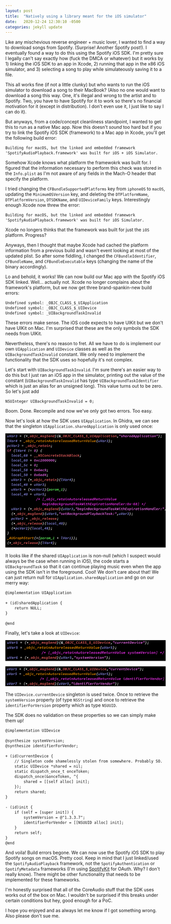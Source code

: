 ```yaml
---
layout: post
title:  "Natively using a library meant for the iOS simulator"
date:   2020-12-24 12:30:10 -0500
categories: jekyll update
---
```


Like any mischevious reverse engineer + music lover, I wanted to find a way to download songs from Spotify. (Surprise! Another Spotify post!). I eventually found a way to do this using the Spotify iOS SDK. I'm pretty sure I legally can't say exactly how (fuck the DMCA or whatever) but it works by 1) linking the iOS SDK to an app in Xcode, 2) running that app in the x86 iOS simulator, and 3) selecting a song to play while simulateously saving it to a file. 

This all works fine (if not a little clunky) but who wants to run the iOS simulator to download a song to their MacBook? (Also no one would want to download a song this way. One, it's illegal and wrong to the artist and to Spotify. Two, you have to have Spotify for it to work so there's no financial motivation for it (except in distribution). I don't even use it, I just like to say I can do it).

But anyways, from a code/concept cleanliness standpoint, I wanted to get this to run as a native Mac app. Now this doesn't *sound* too hard but if you try to link the Spotify iOS SDK (framework) to a Mac app in Xcode, you'll get the following build error:

```
Building for macOS, but the linked and embedded framework 'SpotifyAudioPlayback.framework' was built for iOS + iOS Simulator.
```

Somehow Xcode knows what platform the framewokrk was built for. I figured that the information necessary to perform this check was stored in the `Info.plist` as I'm not aware of any fields in the Mach-O header that specify the platform.

I tried changing the `CFBundleSupportedPlatforms` key from `iphoneOS` to `macOS`, updating the `MinimumOSVersion` key, and deleting the `DTPlatformName`, `DTPlatformVersion`, `DTSDKName`, and `UIDeviceFamily` keys. Interestingly enough Xcode now threw the error:

```
Building for macOS, but the linked and embedded framework 'SpotifyAudioPlayback.framework' was built for iOS Simulator.
```

Xcode no longers thinks that the framework was built for just the `iOS` platform. Progress?

Anyways, then I thought that maybe Xcode had cached the platform information from a previous build and wasn't event looking at most of the updated plist. So after some fiddling, I changed the `CFBundleIdentifier`, `CFBundleName`, and `CFBundleExecutable` keys (changing the name of the binary accordingly). 

Lo and behold, it works! We can now build our Mac app with the Spotify iOS SDK linked. Well... actually not. Xcode no longer complains about the framework's platform, but we now get three brand-spankin-new build errors:

```
Undefined symbol: _OBJC_CLASS_$_UIApplication
Undefined symbol: _OBJC_CLASS_$_UIDevice
Undefined symbol: _UIBackgroundTaskInvalid
```

These errors make sense. The iOS code expects to have UIKit but we don't have UIKit on Mac. I'm  surprised that these are the only symbols the SDK needs from UIKit.

Nevertheless, there's no reason to fret. All we have to do is implement our own `UIApplication` and `UIDevice` classes as well as the `UIBackgroundTaskInvalid` constant. We only need to implement the functionality that the SDK uses so hopefully it's not complex.

Let's start with `UIBackgroundTaskInvalid`. I'm sure there's an easier way to do this but I just ran an iOS app in the simulator, printing out the value of the constant (`UIBackgroundTaskInvalid` has type `UIBackgroundTaskIdentifier` which is just an alias for an unsigned long). This value turns out to be zero. So let's just add

```
NSUInteger UIBackgroundTaskInvalid = 0;
```

Boom. Done. Recompile and now we've only got two errors. Too easy.

Now let's look at how the SDK uses `UIApplication`. In Ghidra, we can see that the singleton `UIApplication.sharedApplication` is only used once:

![uiapp_usage](/images/uiapp_usage.png)

It looks like if the shared `UIApplication` is non-null (which I suspect would always be the case when running in iOS), the code starts a `UIBackgroundTask` so that it can continue playing music even when the app using the SDK isn't in the foreground. Cool! We don't care about that! We can just return null for `UIApplication.sharedApplication` and go on our merry way:

```
@implementation UIApplication

+ (id)sharedApplication {
    return NULL;
}

@end
```

Finally, let's take a look at `UIDevice`:

![uidev_use1](/images/uidev_use1.png)

![uidev_use2](/images/uidev_use2.png)

The `UIDevice.currentDevice` singleton is used twice. Once to retrieve the `systemVersion` property (of type `NSString`) and once to retrieve the `identifierForVersion` property which as type `NSUUID`.

The SDK does no validation on these properties so we can simply make them up!

```
@implementation UIDevice

@synthesize systemVersion;
@synthesize identifierForVendor;

+ (id)currentDevice {
    // Singleton code shamelessly stolen from somewhere. Probably SO.
    static UIDevice *shared = nil;
    static dispatch_once_t onceToken;
    dispatch_once(&onceToken, ^{
        shared = [[self alloc] init];
    });
    return shared;
}

- (id)init {
    if (self = [super init]) {
        systemVersion = @"1.3.3.7";
        identifierForVendor = [[NSUUID alloc] init];
    }
    return self;
}
@end
```

And voila! Build errors begone. We can now use the Spotify iOS SDK to play Spotify songs on macOS. Pretty cool. Keep in mind that I just linked/used the `SpotifyAudioPlayback` framework, not the `SpotifyAuthentication` or `SpotifyMetadata` frameworks (I'm using [SpotifyKit](https://github.com/xzzz9097/SpotifyKit) for OAuth. Why? I don't really know). There might be other functionality that needs to be implemented for these frameworks.

I'm honestly surprised that all of the CoreAudio stuff that the SDK uses works out of the box on Mac. I wouldn't be surprised if this breaks under certain conditions but hey, good enough for a PoC.

I hope you enjoyed and as always let me know if I got something wrong. Also please don't sue me.
